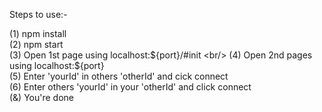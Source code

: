 Steps to use:-

(1) npm install<br/>
(2) npm start<br/>
(3) Open 1st page using localhost:${port}/#init <br/>
(4) Open 2nd pages using localhost:${port} <br/>
(5) Enter 'yourId' in others 'otherId' and cick connect<br/>
(6) Enter others 'yourId' in your 'otherId' and click connect<br/>
(&) You're done <br/>
